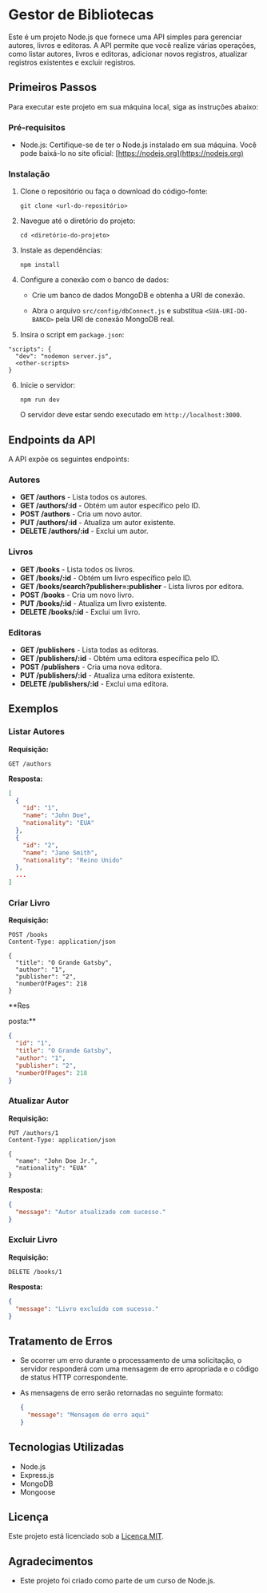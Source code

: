 # Gestor de Bibliotecas

Este é um projeto Node.js que fornece uma API simples para gerenciar autores, livros e editoras. A API permite que você realize várias operações, como listar autores, livros e editoras, adicionar novos registros, atualizar registros existentes e excluir registros.

## Primeiros Passos

Para executar este projeto em sua máquina local, siga as instruções abaixo:

### Pré-requisitos

- Node.js: Certifique-se de ter o Node.js instalado em sua máquina. Você pode baixá-lo no site oficial: [https://nodejs.org](https://nodejs.org)

### Instalação

1. Clone o repositório ou faça o download do código-fonte:

   ```
   git clone <url-do-repositório>
   ```

2. Navegue até o diretório do projeto:

   ```
   cd <diretório-do-projeto>
   ```

3. Instale as dependências:

   ```
   npm install
   ```

4. Configure a conexão com o banco de dados:

   - Crie um banco de dados MongoDB e obtenha a URI de conexão.

   - Abra o arquivo `src/config/dbConnect.js` e substitua `<SUA-URI-DO-BANCO>` pela URI de conexão MongoDB real.

5. Insira o script em `package.json`:

```
"scripts": {
  "dev": "nodemon server.js",
  <other-scripts>
}
```

6. Inicie o servidor:

   ```
   npm run dev
   ```

   O servidor deve estar sendo executado em `http://localhost:3000`.

## Endpoints da API

A API expõe os seguintes endpoints:

### Autores

- **GET /authors** - Lista todos os autores.
- **GET /authors/:id** - Obtém um autor específico pelo ID.
- **POST /authors** - Cria um novo autor.
- **PUT /authors/:id** - Atualiza um autor existente.
- **DELETE /authors/:id** - Exclui um autor.

### Livros

- **GET /books** - Lista todos os livros.
- **GET /books/:id** - Obtém um livro específico pelo ID.
- **GET /books/search?publisher=:publisher** - Lista livros por editora.
- **POST /books** - Cria um novo livro.
- **PUT /books/:id** - Atualiza um livro existente.
- **DELETE /books/:id** - Exclui um livro.

### Editoras

- **GET /publishers** - Lista todas as editoras.
- **GET /publishers/:id** - Obtém uma editora específica pelo ID.
- **POST /publishers** - Cria uma nova editora.
- **PUT /publishers/:id** - Atualiza uma editora existente.
- **DELETE /publishers/:id** - Exclui uma editora.

## Exemplos

### Listar Autores

**Requisição:**

```
GET /authors
```

**Resposta:**

```json
[
  {
    "id": "1",
    "name": "John Doe",
    "nationality": "EUA"
  },
  {
    "id": "2",
    "name": "Jane Smith",
    "nationality": "Reino Unido"
  },
  ...
]
```

### Criar Livro

**Requisição:**

```
POST /books
Content-Type: application/json

{
  "title": "O Grande Gatsby",
  "author": "1",
  "publisher": "2",
  "numberOfPages": 218
}
```

\*\*Res

posta:\*\*

```json
{
  "id": "1",
  "title": "O Grande Gatsby",
  "author": "1",
  "publisher": "2",
  "numberOfPages": 218
}
```

### Atualizar Autor

**Requisição:**

```
PUT /authors/1
Content-Type: application/json

{
  "name": "John Doe Jr.",
  "nationality": "EUA"
}
```

**Resposta:**

```json
{
  "message": "Autor atualizado com sucesso."
}
```

### Excluir Livro

**Requisição:**

```
DELETE /books/1
```

**Resposta:**

```json
{
  "message": "Livro excluído com sucesso."
}
```

## Tratamento de Erros

- Se ocorrer um erro durante o processamento de uma solicitação, o servidor responderá com uma mensagem de erro apropriada e o código de status HTTP correspondente.
- As mensagens de erro serão retornadas no seguinte formato:

  ```json
  {
    "message": "Mensagem de erro aqui"
  }
  ```

## Tecnologias Utilizadas

- Node.js
- Express.js
- MongoDB
- Mongoose

## Licença

Este projeto está licenciado sob a [Licença MIT](LICENSE).

## Agradecimentos

- Este projeto foi criado como parte de um curso de Node.js.
